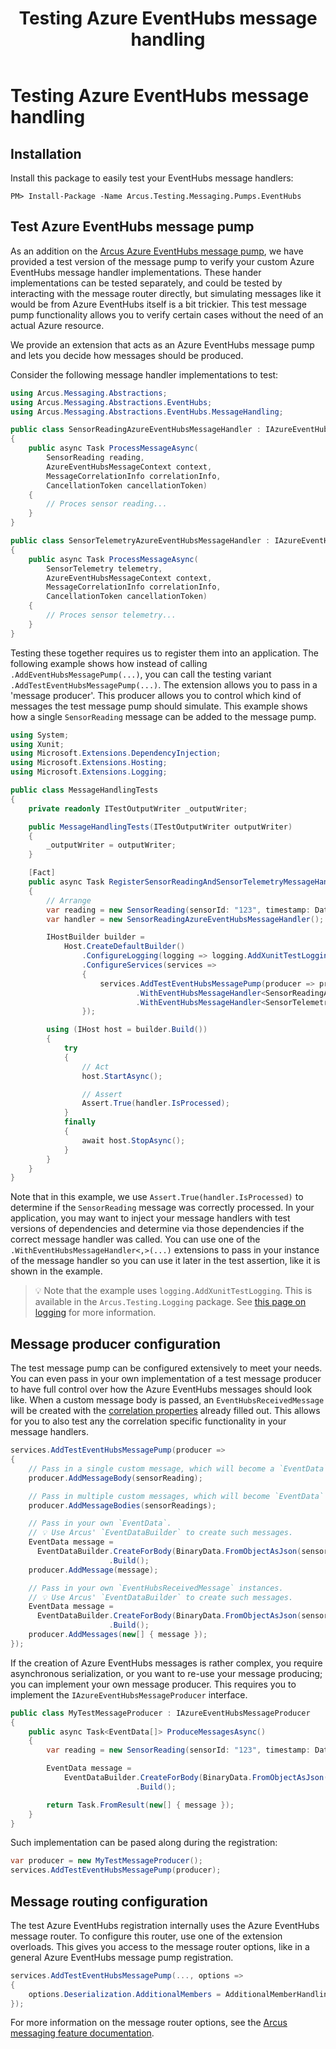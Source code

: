 ﻿---
title: Testing Azure EventHubs message handling
layout: default
---

# Testing Azure EventHubs message handling

## Installation
Install this package to easily test your EventHubs message handlers:

```shell
PM> Install-Package -Name Arcus.Testing.Messaging.Pumps.EventHubs
```

## Test Azure EventHubs message pump
As an addition on the [Arcus Azure EventHubs message pump](https://messaging.arcus-azure.net/Features/message-handling/event-hubs), we have provided a test version of the message pump to verify your custom Azure EventHubs message handler implementations.
These hander implementations can be tested separately, and could be tested by interacting with the message router directly, but simulating messages like it would be from Azure EventHubs itself is a bit trickier.
This test message pump functionality allows you to verify certain cases without the need of an actual Azure resource.

We provide an extension that acts as an Azure EventHubs message pump and lets you decide how messages should be produced.

Consider the following message handler implementations to test:
```csharp
using Arcus.Messaging.Abstractions;
using Arcus.Messaging.Abstractions.EventHubs;
using Arcus.Messaging.Abstractions.EventHubs.MessageHandling;

public class SensorReadingAzureEventHubsMessageHandler : IAzureEventHubsMessageHandler<SensorReading>
{
    public async Task ProcessMessageAsync(
        SensorReading reading,
        AzureEventHubsMessageContext context,
        MessageCorrelationInfo correlationInfo,
        CancellationToken cancellationToken)
    {
        // Proces sensor reading...
    }
}

public class SensorTelemetryAzureEventHubsMessageHandler : IAzureEventHubsMessageHandler<SensorTelemetry>
{
    public async Task ProcessMessageAsync(
        SensorTelemetry telemetry,
        AzureEventHubsMessageContext context,
        MessageCorrelationInfo correlationInfo,
        CancellationToken cancellationToken)
    {
        // Proces sensor telemetry...
    }
}
```

Testing these together requires us to register them into an application. The following example shows how instead of calling `.AddEventHubsMessagePump(...)`, you can call the testing variant `.AddTestEventHubsMessagePump(...)`.
The extension allows you to pass in a 'message producer'. This producer allows you to control which kind of messages the test message pump should simulate. This example shows how a single `SensorReading` message can be added to the message pump.

```csharp
using System;
using Xunit;
using Microsoft.Extensions.DependencyInjection;
using Microsoft.Extensions.Hosting;
using Microsoft.Extensions.Logging;

public class MessageHandlingTests
{
    private readonly ITestOutputWriter _outputWriter;

    public MessageHandlingTests(ITestOutputWriter outputWriter)
    {
        _outputWriter = outputWriter;
    }

    [Fact]
    public async Task RegisterSensorReadingAndSensorTelemetryMessageHandler_PublishSensorReading_ProcessSensorReadingCorrectly()
    {
        // Arrange
        var reading = new SensorReading(sensorId: "123", timestamp: DateTimeOffset.UtcNow);
        var handler = new SensorReadingAzureEventHubsMessageHandler();

        IHostBuilder builder =
            Host.CreateDefaultBuilder()
                .ConfigureLogging(logging => logging.AddXunitTestLogging(_outputWriter))
                .ConfigureServices(services =>
                {
                    services.AddTestEventHubsMessagePump(producer => producer.AddMessageBody(reading))
                            .WithEventHubsMessageHandler<SensorReadingAzureEventHubsMessageHandler, SensorReading>(provider => handler)
                            .WithEventHubsMessageHandler<SensorTelemetryAzureEventHubsMessageHandler, SensorTelemetry>();
                });

        using (IHost host = builder.Build())
        {
            try
            {
                // Act
                host.StartAsync();

                // Assert
                Assert.True(handler.IsProcessed);
            }
            finally
            {
                await host.StopAsync();
            }
        }
    }
}
```

Note that in this example, we use `Assert.True(handler.IsProcessed)` to determine if the `SensorReading` message was correctly processed. In your application, you may want to inject your message handlers with test versions of dependencies and determine via those dependencies if the correct message handler was called.
You can use one of the `.WithEventHubsMessageHandler<,>(...)` extensions to pass in your instance of the message handler so you can use it later in the test assertion, like it is shown in the example.

> 💡 Note that the example uses `logging.AddXunitTestLogging`. This is available in the `Arcus.Testing.Logging` package. See [this page on logging](./logging.md) for more information.

## Message producer configuration
The test message pump can be configured extensively to meet your needs. You can even pass in your own implementation of a test message producer to have full control over how the Azure EventHubs messages should look like.
When a custom message body is passed, an `EventHubsReceivedMessage` will be created with the [correlation properties](https://messaging.arcus-azure.net/Features/message-handling/service-bus#message-correlation) already filled out. This allows for you to also test any the correlation specific functionality in your message handlers.

```csharp
services.AddTestEventHubsMessagePump(producer =>
{
    // Pass in a single custom message, which will become a `EventData`.
    producer.AddMessageBody(sensorReading);

    // Pass in multiple custom messages, which will become `EventData` instances.
    producer.AddMessageBodies(sensorReadings);

    // Pass in your own `EventData`.
    // 💡 Use Arcus' `EventDataBuilder` to create such messages.
    EventData message = 
      EventDataBuilder.CreateForBody(BinaryData.FromObjectAsJson(sensorReading))
                      .Build();
    producer.AddMessage(message);

    // Pass in your own `EventHubsReceivedMessage` instances.
    // 💡 Use Arcus' `EventDataBuilder` to create such messages.
    EventData message = 
      EventDataBuilder.CreateForBody(BinaryData.FromObjectAsJson(sensorReading))
                      .Build();
    producer.AddMessages(new[] { message });
});
```

If the creation of Azure EventHubs messages is rather complex, you require asynchronous serialization, or you want to re-use your message producing; you can implement your own message producer.
This requires you to implement the `IAzureEventHubsMessageProducer` interface.
```csharp
public class MyTestMessageProducer : IAzureEventHubsMessageProducer
{
    public async Task<EventData[]> ProduceMessagesAsync()
    {
        var reading = new SensorReading(sensorId: "123", timestamp: DateTimeOffset.UtcNow);

        EventData message = 
            EventDataBuilder.CreateForBody(BinaryData.FromObjectAsJson(reading))
                            .Build();

        return Task.FromResult(new[] { message });
    }
}
```

Such implementation can be pased along during the registration:
```csharp
var producer = new MyTestMessageProducer();
services.AddTestEventHubsMessagePump(producer);
```

## Message routing configuration
The test Azure EventHubs registration internally uses the Azure EventHubs message router. To configure this router, use one of the extension overloads. This gives you access to the message router options, like in a general Azure EventHubs message pump registration.
```csharp
services.AddTestEventHubsMessagePump(..., options =>
{
    options.Deserialization.AdditionalMembers = AdditionalMemberHandling.Error
});
```

For more information on the message router options, see the [Arcus messaging feature documentation](https://messaging.arcus-azure.net/Features/message-handling/event-hubs#pump-configuration).